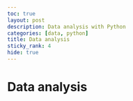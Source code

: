 ```yaml
---
toc: true
layout: post
description: Data analysis with Python
categories: [data, python]
title: Data analysis
sticky_rank: 4
hide: true
---
```


# Data analysis
